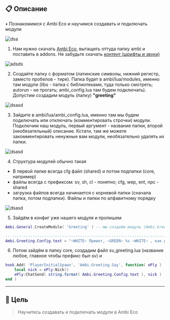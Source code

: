 ## 📋 Описание

• Познакомимся с Ambi Eco и научимся создавать и подключать модули

![dsa](https://i.imgur.com/CnxYMBr.png)

1. Нам нужно скачать [Ambi Eco](https://github.com/Titanovsky/ambi-eco), вытащить оттуда папку ambi и поставить в addons. Не забудьте скачать [контент (шрифты и звуки)](https://steamcommunity.com/sharedfiles/filedetails/?id=2890017076)

![adsds](https://i.imgur.com/pxwxRZL.png)

2. Создайте папку с форматом (латинские символы, нижний регистр, заместо пробелов - тире). Папка будет в ambi/lua/modules, именно там модули (libs - папка с библиотеками, туда только смотреть; autorun - не трогать; ambi_config.lua там будем подключать). Допустим создадим модуль (папку) <b>"greeting"</b>

![dsasd](https://i.imgur.com/SS5szEl.png)

3. Зайдите в ambi/lua/ambi_config.lua, именно там мы будем подключать или отключать (комментировать строчки) модули. Подключим наш модуль, первый аргумент - название папки, второй (необязательный) описание. Кстати, там же можете закомментировать ненужные вам модули, необязательно удалять их папки.

![dsasd](https://i.imgur.com/aMS1mkh.png)

4. Структура модулей обычно такая

* В первой папке всегда cfg файл (shared) и потом подпапки (core, например)
* файлы всегда с префиксом: sv, sh, cl - понятно; cfg, wep, ent, npc - shared
* загрузка файлов всегда начинается с корневой папки (сначала папка, потом подпапки). Файлы и папки по алфавитному порядку

![dsasd](https://i.imgur.com/GHU3Bjd.png)

5. Зайдём в конфиг уже нашего модуля и пропишем
```lua
Ambi.General.CreateModule( 'Greeting' ) -- мы создаём модуль (Ambi.Greeting) и конфиг (Ambi.Greeting.Config)

-- --------------------------------------------------------------------------------------------------------------------------------------------
Ambi.Greeting.Config.text = "~WHITE~ Привет, ~GREEN~ %s ~WHITE~ , как дела?" --! обязательно должен быть %s
```

6. Потом зайдём в папку core, создадим файл sv_greeting.lua (название любое, главное чтобы префикс был sv) и
```lua 
hook.Add( 'PlayerInitialSpawn', 'Ambi.Greeting.Say', function( ePly )
    local nick = ePly:Nick()
    ePly:ChatSend( string.format( Ambi.Greeting.Config.text ), nick )
end )
```

--- 

## 🎯 Цель

> Научитесь создавать и подключать модули в Ambi Eco
